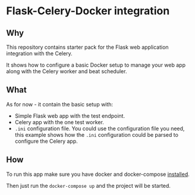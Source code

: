 # Flask-Celery-Docker integration

## Why

This repository contains starter pack for the Flask web application integration with the Celery. 

It shows how to configure a basic Docker setup to manage your web app along with the Celery worker and beat scheduler.

## What

As for now - it contain the basic setup with:

* Simple Flask web app with the test endpoint.
* Celery app with the one test worker.
* `.ini` configuration file. You could use the configuration file you need, this example shows how the `.ini` configuration could be parsed to configure the Celery app.

## How

To run this app make sure you have docker and docker-compose [installed](https://docs.docker.com/engine/install/).

Then just run the `docker-compose up` and the project will be started.
